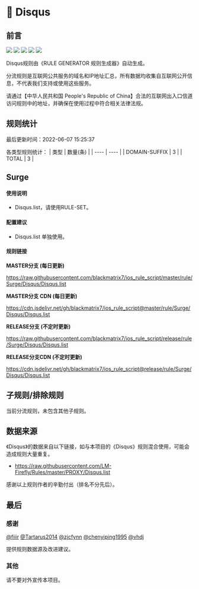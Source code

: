 # 🧸 Disqus

## 前言

![](https://shields.io/badge/-移除重复规则-ff69b4) ![](https://shields.io/badge/-DOMAIN与DOMAIN--SUFFIX合并-green) ![](https://shields.io/badge/-DOMAIN--SUFFIX间合并-critical) ![](https://shields.io/badge/-DOMAIN--SUFFIX与DOMAIN--KEYWORD合并-blue) ![](https://shields.io/badge/-IP--CIDR(6)合并-blueviolet) 

Disqus规则由《RULE GENERATOR 规则生成器》自动生成。

分流规则是互联网公共服务的域名和IP地址汇总，所有数据均收集自互联网公开信息，不代表我们支持或使用这些服务。

请通过【中华人民共和国 People's Republic of China】合法的互联网出入口信道访问规则中的地址，并确保在使用过程中符合相关法律法规。

## 规则统计

最后更新时间：2022-06-07 15:25:37

各类型规则统计：
| 类型 | 数量(条)  | 
| ---- | ----  |
| DOMAIN-SUFFIX | 3  | 
| TOTAL | 3  | 


## Surge 

#### 使用说明
- Disqus.list，请使用RULE-SET。

#### 配置建议
- Disqus.list 单独使用。

#### 规则链接
**MASTER分支 (每日更新)**

https://raw.githubusercontent.com/blackmatrix7/ios_rule_script/master/rule/Surge/Disqus/Disqus.list

**MASTER分支 CDN (每日更新)**

https://cdn.jsdelivr.net/gh/blackmatrix7/ios_rule_script@master/rule/Surge/Disqus/Disqus.list

**RELEASE分支 (不定时更新)**

https://raw.githubusercontent.com/blackmatrix7/ios_rule_script/release/rule/Surge/Disqus/Disqus.list

**RELEASE分支CDN (不定时更新)**

https://cdn.jsdelivr.net/gh/blackmatrix7/ios_rule_script@release/rule/Surge/Disqus/Disqus.list

## 子规则/排除规则


当前分流规则，未包含其他子规则。

## 数据来源

《Disqus》的数据来自以下链接，如与本项目的《Disqus》规则混合使用，可能会造成规则大量重复。

- https://raw.githubusercontent.com/LM-Firefly/Rules/master/PROXY/Disqus.list


感谢以上规则作者的辛勤付出（排名不分先后）。

## 最后

### 感谢

[@fiiir](https://github.com/fiiir) [@Tartarus2014](https://github.com/Tartarus2014) [@zjcfynn](https://github.com/zjcfynn) [@chenyiping1995](https://github.com/chenyiping1995) [@vhdj](https://github.com/vhdj)

提供规则数据源及改进建议。

### 其他

请不要对外宣传本项目。